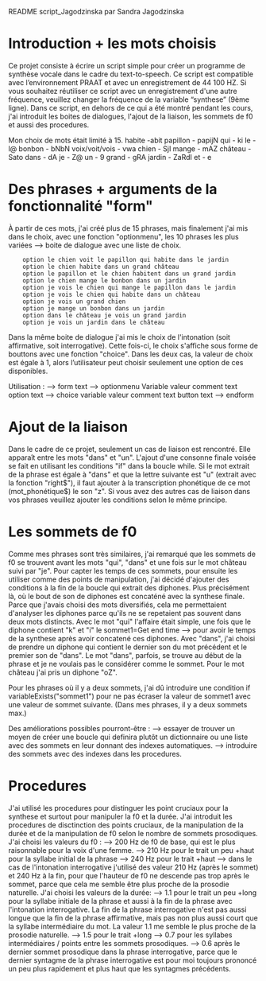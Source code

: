 README script_Jagodzinska par Sandra Jagodzinska

# Introduction + les mots choisis
Ce projet consiste à écrire un script simple pour créer un programme de synthèse vocale dans le cadre du text-to-speech. Ce script est compatible avec l’environnement PRAAT et avec un enregistrement de 44 100 HZ. Si vous souhaitez réutiliser ce script avec un enregistrement d'une autre fréquence, veuillez changer la fréquence de la variable “synthese” (9ème ligne).  Dans ce script, en dehors de ce qui a été montré pendant les cours, j'ai introduit les boites de dialogues, l'ajout de la liaison, les sommets de f0 et aussi des procedures.
	
Mon choix de mots était limité à 15. 
habite -abit
papillon - papijN
qui - ki
le - l@
bonbon - bNbN
voix/voit/vois - vwa
chien - SjI
mange - mAZ
château - Sato
dans - dA
je - Z@
un - 9
grand - gRA
jardin - ZaRdI
et - e

# Des phrases + arguments de la fonctionnalité "form"
À partir de ces mots, j'ai créé plus de 15 phrases, mais finalement j'ai mis dans le choix, avec une fonction "optionmenu", les 10 phrases les plus variées --> boite de dialogue avec une liste de choix. 

		option le chien voit le papillon qui habite dans le jardin
		option le chien habite dans un grand château
		option le papillon et le chien habitent dans un grand jardin
		option le chien mange le bonbon dans un jardin
		option je vois le chien qui mange le papillon dans le jardin
		option je vois le chien qui habite dans un château
		option je vois un grand chien
		option je mange un bonbon dans un jardin
		option dans le château je vois un grand jardin
		option je vois un jardin dans le château
		
Dans la même boite de dialogue j'ai mis le choix de l'intonation (soit affirmative, soit interrogative). Cette fois-ci, le choix s'affiche sous forme de bouttons avec une fonction "choice". Dans les deux cas, la valeur de choix est égale à 1, alors l’utilisateur peut choisir seulement une option de ces disponibles.

Utilisation : 
—> form text
—> optionmenu Variable valeur
	comment text
	option text
—> choice variable valeur
	comment text
	button text
—> endform

# Ajout de la liaison 
Dans le cadre de ce projet, seulement un cas de liaison est rencontré. Elle apparaît entre les mots "dans" et "un". L'ajout d'une consonne finale voisée se fait en utilisant les conditions "if" dans la boucle while. Si le mot extrait de la phrase est égale à "dans" et que la lettre suivante est   "u" (extrait avec la fonction "right$"), il faut ajouter à la transcription phonétique de ce mot (mot_phonétique$) le son "z". Si vous avez des autres cas de liaison dans vos phrases veuillez ajouter les conditions selon le même principe.

# Les sommets de f0
Comme mes phrases sont très similaires, j'ai remarqué que les sommets de f0 se trouvent avant les mots "qui", "dans" et une fois sur le mot château suivi par "je". Pour capter les temps de ces sommets, pour ensuite les utiliser comme des points de manipulation, j'ai décidé d'ajouter des conditions à la fin de la boucle qui extrait des diphones. Plus précisément là, où le bout de son de diphones est concaténé avec la synthese finale. Parce que j'avais choisi des mots diversifiés, cela me permettaient d'analyser les diphones parce qu'ils ne se repetaient pas souvent dans deux mots distincts. Avec le mot "qui" l'affaire était simple, une fois que le diphone contient "k" et "i" le sommet1=Get end time --> pour avoir le temps de la synthese après avoir concatené ces diphones. Avec "dans", j'ai choisi de prendre un diphone qui contient le dernier son du mot précédent et le premier son de "dans". Le mot "dans", parfois, se trouve au début de la phrase et je ne voulais pas le considérer comme le sommet. Pour le mot château j'ai pris un diphone "oZ". 

Pour les phrases où il y a deux sommets, j'ai dû introduire une condition if variableExists("sommet1") pour ne pas écraser la valeur de sommet1 avec une valeur de sommet suivante. (Dans mes phrases, il y a deux sommets max.)

Des améliorations possibles pourront-être : 
--> essayer de trouver un moyen de créer une boucle qui definira plutôt un dictionnaire ou une liste avec des sommets en leur donnant des indexes automatiques.
--> introduire des sommets avec des indexes dans les procedures.

# Procedures
J'ai utilisé les procedures pour distinguer les point cruciaux pour la synthese et surtout pour manipuler la f0 et la durée.
J'ai introduit les procedures de disctinction des points cruciaux, de la manipulation de la durée et de la manipulation de f0 selon le nombre de sommets prosodiques. 
J'ai choisi les valeurs du f0 : 
--> 200 Hz de f0 de base, qui est le plus raisonnable pour la voix d'une femme. 
--> 210 Hz pour le trait un peu +haut pour la syllabe initial de la phrase
--> 240 Hz pour le trait +haut 
--> dans le cas de l'intonation interrogative j'utilisé des valeur 210 Hz (après le sommet) et 240 Hz à la fin, pour que l'hauteur de f0 ne descende pas trop après le sommet, parce que cela me semble être plus proche de la prosodie naturelle. 
J'ai choisi les valeurs de la durée:
--> 1.1 pour le trait un peu +long pour la syllabe initiale de la phrase et aussi à la fin de la phrase avec l'intonation interrogative. La fin de la phrase interrogative n'est pas aussi longue que la fin de la phrase affirmative, mais pas non plus aussi court que la syllabe intermédiaire du mot. La valeur 1.1 me semble le plus proche de la prosodie naturelle. 
--> 1.5 pour le trait +long
--> 0.7 pour les syllabes intermédiaires / points entre les sommets prosodiques.
--> 0.6 après le dernier sommet prosodique dans la phrase interrogative, parce que le dernier syntagme de la phrase interrogative est pour moi toujours prononcé un peu plus rapidement et plus haut que les syntagmes précédents. 
